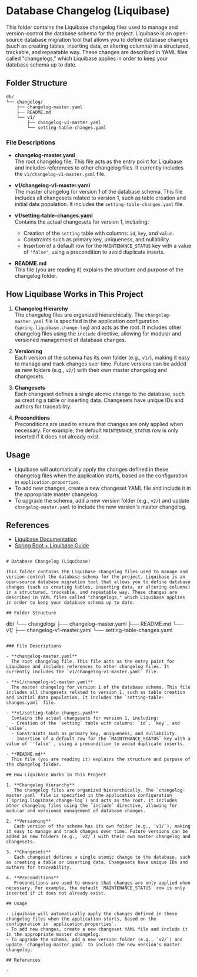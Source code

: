 # Database Changelog (Liquibase)

This folder contains the Liquibase changelog files used to manage and version-control the database schema for the project. Liquibase is an open-source database migration tool that allows you to define database changes (such as creating tables, inserting data, or altering columns) in a structured, trackable, and repeatable way. These changes are described in YAML files called "changelogs," which Liquibase applies in order to keep your database schema up to date.

## Folder Structure

```
db/
└── changelog/
    ├── changelog-master.yaml
    ├── README.md
    └── v1/
        ├── changelog-v1-master.yaml
        └── setting-table-changes.yaml
```

### File Descriptions

- **changelog-master.yaml**  
  The root changelog file. This file acts as the entry point for Liquibase and includes references to other changelog files. It currently includes the `v1/changelog-v1-master.yaml` file.

- **v1/changelog-v1-master.yaml**  
  The master changelog for version 1 of the database schema. This file includes all changesets related to version 1, such as table creation and initial data population. It includes the `setting-table-changes.yaml` file.

- **v1/setting-table-changes.yaml**  
  Contains the actual changesets for version 1, including:

  - Creation of the `setting` table with columns: `id`, `key`, and `value`.
  - Constraints such as primary key, uniqueness, and nullability.
  - Insertion of a default row for the `MAINTENANCE_STATUS` key with a value of `'false'`, using a precondition to avoid duplicate inserts.

- **README.md**  
  This file (you are reading it) explains the structure and purpose of the changelog folder.

## How Liquibase Works in This Project

1. **Changelog Hierarchy**  
   The changelog files are organized hierarchically. The `changelog-master.yaml` file is specified in the application configuration (`spring.liquibase.change-log`) and acts as the root. It includes other changelog files using the `include` directive, allowing for modular and versioned management of database changes.

2. **Versioning**  
   Each version of the schema has its own folder (e.g., `v1/`), making it easy to manage and track changes over time. Future versions can be added as new folders (e.g., `v2/`) with their own master changelog and changesets.

3. **Changesets**  
   Each changeset defines a single atomic change to the database, such as creating a table or inserting data. Changesets have unique IDs and authors for traceability.

4. **Preconditions**  
   Preconditions are used to ensure that changes are only applied when necessary. For example, the default `MAINTENANCE_STATUS` row is only inserted if it does not already exist.

## Usage

- Liquibase will automatically apply the changes defined in these changelog files when the application starts, based on the configuration in `application.properties`.
- To add new changes, create a new changeset YAML file and include it in the appropriate master changelog.
- To upgrade the schema, add a new version folder (e.g., `v2/`) and update `changelog-master.yaml` to include the new version's master changelog.

## References

- [Liquibase Documentation](https://www.liquibase.org/documentation/index.html)
- [Spring Boot + Liquibase Guide](https://docs.spring.io/spring-boot/docs/current/reference/html/howto.html#howto.data-initialization.migration-tool.liquibase)

```<!-- filepath: d:\projects\lab\java\demo\src\main\resources\db\changelog\README.md -->

# Database Changelog (Liquibase)

This folder contains the Liquibase changelog files used to manage and version-control the database schema for the project. Liquibase is an open-source database migration tool that allows you to define database changes (such as creating tables, inserting data, or altering columns) in a structured, trackable, and repeatable way. These changes are described in YAML files called "changelogs," which Liquibase applies in order to keep your database schema up to date.

## Folder Structure

```

db/
└── changelog/
├── changelog-master.yaml
├── README.md
└── v1/
├── changelog-v1-master.yaml
└── setting-table-changes.yaml

```

### File Descriptions

- **changelog-master.yaml**
  The root changelog file. This file acts as the entry point for Liquibase and includes references to other changelog files. It currently includes the `v1/changelog-v1-master.yaml` file.

- **v1/changelog-v1-master.yaml**
  The master changelog for version 1 of the database schema. This file includes all changesets related to version 1, such as table creation and initial data population. It includes the `setting-table-changes.yaml` file.

- **v1/setting-table-changes.yaml**
  Contains the actual changesets for version 1, including:
  - Creation of the `setting` table with columns: `id`, `key`, and `value`.
  - Constraints such as primary key, uniqueness, and nullability.
  - Insertion of a default row for the `MAINTENANCE_STATUS` key with a value of `'false'`, using a precondition to avoid duplicate inserts.

- **README.md**
  This file (you are reading it) explains the structure and purpose of the changelog folder.

## How Liquibase Works in This Project

1. **Changelog Hierarchy**
   The changelog files are organized hierarchically. The `changelog-master.yaml` file is specified in the application configuration (`spring.liquibase.change-log`) and acts as the root. It includes other changelog files using the `include` directive, allowing for modular and versioned management of database changes.

2. **Versioning**
   Each version of the schema has its own folder (e.g., `v1/`), making it easy to manage and track changes over time. Future versions can be added as new folders (e.g., `v2/`) with their own master changelog and changesets.

3. **Changesets**
   Each changeset defines a single atomic change to the database, such as creating a table or inserting data. Changesets have unique IDs and authors for traceability.

4. **Preconditions**
   Preconditions are used to ensure that changes are only applied when necessary. For example, the default `MAINTENANCE_STATUS` row is only inserted if it does not already exist.

## Usage

- Liquibase will automatically apply the changes defined in these changelog files when the application starts, based on the configuration in `application.properties`.
- To add new changes, create a new changeset YAML file and include it in the appropriate master changelog.
- To upgrade the schema, add a new version folder (e.g., `v2/`) and update `changelog-master.yaml` to include the new version's master changelog.

## References

-
```
